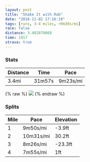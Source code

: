 ```yaml
---
layout: post
title: "Shake It with Rob"
date: "2018-11-02 17:16:19"
tags: [runs, 3-4 miles, <9m30s/mi]
race: false
distance: 3.402870668
time: 1917
strava: true
---
```


### Stats

| Distance | Time | Pace |
|----------|------|------|
|3.4mi|31m57s|9m23s/mi|

{% raw %}
<img src='https://maps.googleapis.com/maps/api/staticmap?maptype=roadmap&path=enc:ywywFhdpbMaKeLvDbGnHbE|EkFlBoKeNgK{@mEfAmIeMmPkMc@{G{ImIiAe@~@zFrEuFQwL|P~MtQbJObC|AxIkKvOzEbEfGdLbIgArJnBjB&key=AIzaSyC1MId7bFpkLXNAaYhBSTb8jLyiSqzbDtM&size=800x800&markers=color:yellow|label:S|40.76941,-73.97973&markers=color:green|label:F|40.76709000000001,-73.97897999999999'>
{% endraw %}

### Splits

| Mile | Pace | Elevation |
|------|------|-----------|
|1|9m50s/mi|-3.9ft|
|2|10m31s/mi|30.2ft|
|3|8m26s/mi|-23.3ft|
|4|7m55s/mi|1ft|
